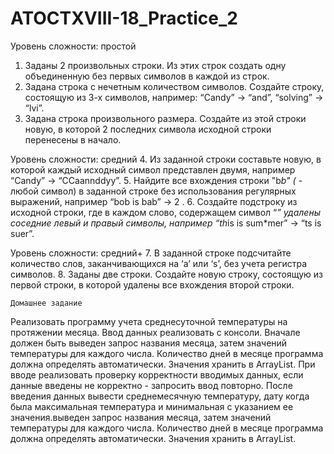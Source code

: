 # ATOCTXVIII-18_Practice_2
Уровень сложности: простой
1. Заданы 2 произвольных строки. Из этих строк создать одну объединенную без первых символов в каждой из строк.
2. Задана строка с нечетным количеством символов. Создайте строку, состоящую из 3-х символов, например: “Candy” -> 
“and”, “solving” -> “lvi”. 
3. Задана строка произвольного размера. Создайте из этой строки новую, в которой 2 последних символа исходной строки 
перенесены в начало.
 
 
Уровень сложности: средний
4. Из заданной строки составьте новую, в которой каждый исходный символ представлен двумя, например “Candy” -> “CCaannddyy”.
5. Найдите все вхождения строки "b*b" (* - любой символ) в заданной строке без использования регулярных выражений, например
“bob is bab” -> 2 .
6. Создайте подстроку из исходной строки, где в каждом слово, содержащем символ “*” удалены соседние левый и правый символы, 
например 
“th*is is sum*mer” -> “ts is suer”. 
 
Уровень сложности: средний+
7.  В заданной строке подсчитайте количество слов, заканчивающихся на ‘a’ или ‘s’, без учета регистра символов.
8. Заданы две строки. Создайте новую строку, состоящую из первой строки, в которой удалены все вхождения второй строки.

	Домашнее задание

Реализовать программу учета среднесуточной температуры на протяжении месяца. Ввод данных реализовать с консоли. Вначале должен 
быть выведен запрос названия месяца, затем значений температуры для каждого числа. Количество дней в месяце программа должна 
определять автоматически.  Значения хранить в ArrayList. При вводе реализовать проверку корректности вводимых данных, если данные 
введены не корректно - запросить ввод повторно. После введения данных вывести среднемесячную температуру,  дату когда была 
максимальная температура и минимальная с указанием ее значения.выведен запрос названия месяца, затем значений температуры для 
каждого числа. Количество дней в месяце программа должна определять автоматически.  Значения хранить в ArrayList. 

